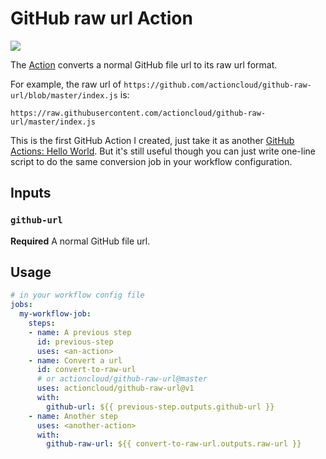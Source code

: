 # GitHub raw url Action

![](https://github.com/actioncloud/github-raw-url/workflows/Test%20converting/badge.svg)


The [Action](https://github.com/marketplace/actions/github-raw-url) converts a normal GitHub file url to its raw url format.

For example, the raw url of `https://github.com/actioncloud/github-raw-url/blob/master/index.js` is:

```
https://raw.githubusercontent.com/actioncloud/github-raw-url/master/index.js
```

This is the first GitHub Action I created, just take it as another [GitHub Actions: Hello World](https://github.com/actions/hello-world-javascript-action). But it's still useful though you can just write one-line script to do the same conversion job in your workflow configuration.

## Inputs

### `github-url`

**Required** A normal GitHub file url.

## Usage

```yaml
# in your workflow config file
jobs:
  my-workflow-job:
    steps:
    - name: A previous step
      id: previous-step
      uses: <an-action>
    - name: Convert a url
      id: convert-to-raw-url
      # or actioncloud/github-raw-url@master
      uses: actioncloud/github-raw-url@v1
      with:
        github-url: ${{ previous-step.outputs.github-url }}
    - name: Another step
      uses: <another-action>
      with:
        github-raw-url: ${{ convert-to-raw-url.outputs.raw-url }}
```
